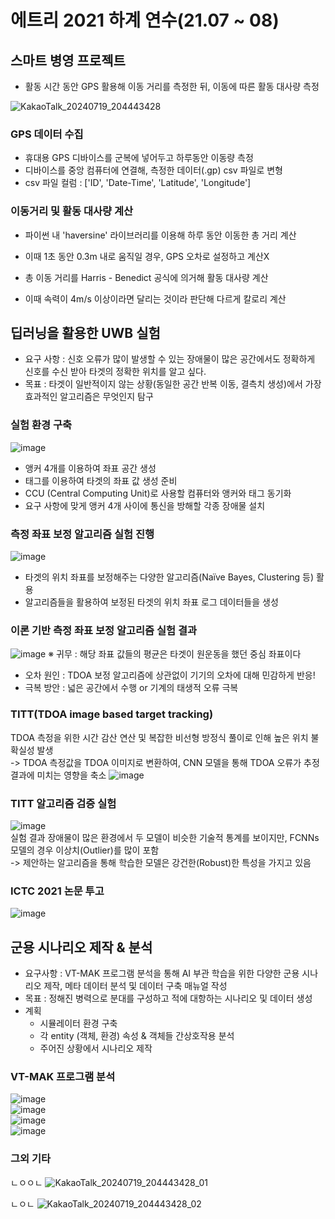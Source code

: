 # 에트리 2021 하계 연수(21.07 ~ 08)


## 스마트 병영 프로젝트 
*    활동 시간 동안 GPS 활용해 이동 거리를 측정한 뒤, 이동에 따른 활동 대사량 측정 

![KakaoTalk_20240719_204443428](https://github.com/user-attachments/assets/fed228fb-df9c-4c20-aa5f-702161ace53e)


### GPS 데이터 수집
*    휴대용 GPS 디바이스를 군복에 넣어두고 하루동안 이동량 측정
*    디바이스를 중앙 컴퓨터에 연결해, 측정한 데이터(.gp) csv 파일로 변형
*    csv 파일 컬럼 : ['ID', 'Date-Time', 'Latitude', 'Longitude']   

### 이동거리 및 활동 대사량 계산
*    파이썬 내 'haversine' 라이브러리를 이용해 하루 동안 이동한 총 거리 계산
*    이때 1초 동안 0.3m 내로 움직일 경우, GPS 오차로 설정하고 계산X
  
*    총 이동 거리를 Harris - Benedict 공식에 의거해 활동 대사량 계산
*    이때 속력이 4m/s 이상이라면 달리는 것이라 판단해 다르게 칼로리 계산


## 딥러닝을 활용한 UWB 실험
*    요구 사항 : 신호 오류가 많이 발생할 수 있는 장애물이 많은 공간에서도 정확하게 신호를 수신 받아 타겟의 정확한 위치를 알고 싶다.
*    목표 : 타겟이 일반적이지 않는 상황(동일한 공간 반복 이동, 결측치 생성)에서 가장 효과적인 알고리즘은 무엇인지 탐구

### 실험 환경 구축
![image](https://github.com/user-attachments/assets/353eb2ec-4876-49af-887d-7fc54a5d6d18)

*    앵커 4개를 이용하여 좌표 공간 생성
*    태그를 이용하여 타겟의 좌표 값 생성 준비
*    CCU (Central Computing Unit)로 사용할 컴퓨터와 앵커와 태그 동기화
*    요구 사항에 맞게 앵커 4개 사이에 통신을 방해할 각종 장애물 설치  

### 측정 좌표 보정 알고리즘 실험 진행
![image](https://github.com/user-attachments/assets/86eaa471-9b33-477c-8901-852d8a80e3d8)

*    타겟의 위치 좌표를 보정해주는 다양한 알고리즘(Naïve Bayes, Clustering 등) 활용
*    알고리즘들을 활용하여 보정된 타겟의 위치 좌표 로그 데이터들을 생성

### 이론 기반 측정 좌표 보정 알고리즘 실험 결과
![image](https://github.com/user-attachments/assets/4417e4a5-64de-4ea1-8d1a-6a432703e3ae)
※ 귀무 : 해당 좌표 값들의 평균은 타겟이 원운동을 했던 중심 좌표이다

*    오차 원인 : TDOA 보정 알고리즘에 상관없이 기기의 오차에 대해 민감하게 반응!
*    극복 방안 : 넓은 공간에서 수행 or 기계의 태생적 오류 극복

### TITT(TDOA image based target tracking)

TDOA 측정을 위한 시간 감산 연산 및 복잡한 비선형 방정식 풀이로 인해 높은 위치 불확실성 발생
<br>
-> TDOA 측정값을 TDOA 이미지로 변환하여, CNN 모델을 통해 TDOA 오류가 추정 결과에 미치는 영향을 축소
![image](https://github.com/user-attachments/assets/755e052d-6750-4a9e-8ca9-8b9b44cbed1c)

### TITT 알고리즘 검증 실험

![image](https://github.com/user-attachments/assets/28bc6cf2-e587-489d-a6ad-19df827c2098)
<br>
실험 결과 장애물이 많은 환경에서 두 모델이 비슷한 기술적 통계를 보이지만, FCNNs 모델의 경우 이상치(Outlier)를 많이 포함
<br>
-> 제안하는 알고리즘을 통해 학습한 모델은 강건한(Robust)한 특성을 가지고 있음

### ICTC 2021 논문 투고
![image](https://github.com/user-attachments/assets/99fca618-45ee-4912-aa37-62ba56d09cd8)
<br>


## 군용 시나리오 제작 & 분석
*    요구사항 : VT-MAK 프로그램 분석을 통해 AI 부관 학습을 위한 다양한 군용 시나리오 제작, 메타 데이터 분석 및 데이터 구축 매뉴얼 작성
*    목표 : 정해진 병력으로 분대를 구성하고 적에 대항하는 시나리오 및 데이터 생성
*    계획
      *    시뮬레이터 환경 구축
      *    각 entity (객체, 환경) 속성 & 객체들 간상호작용 분석
      *    주어진 상황에서 시나리오 제작

### VT-MAK 프로그램 분석
![image](https://github.com/user-attachments/assets/2c17c70a-f599-46e9-b27d-b3d8a2f5ae84)
<br>
![image](https://github.com/user-attachments/assets/1ccdac11-0013-4a0a-b16c-b66119709722)
<br>
![image](https://github.com/user-attachments/assets/8116a21e-9e1c-4854-84aa-2bdd51c4bcc5)
<br>
![image](https://github.com/user-attachments/assets/d018a31a-1e97-4b16-8cc4-23ee88e58a47)


### 그외 기타
ㄴㅇㅇㄴ
![KakaoTalk_20240719_204443428_01](https://github.com/user-attachments/assets/f1d44b5f-3cce-4720-b025-92567e0683ec)

ㄴㅇㄴ
![KakaoTalk_20240719_204443428_02](https://github.com/user-attachments/assets/d85d04b0-0287-4836-ace4-27afa3b29c80)

